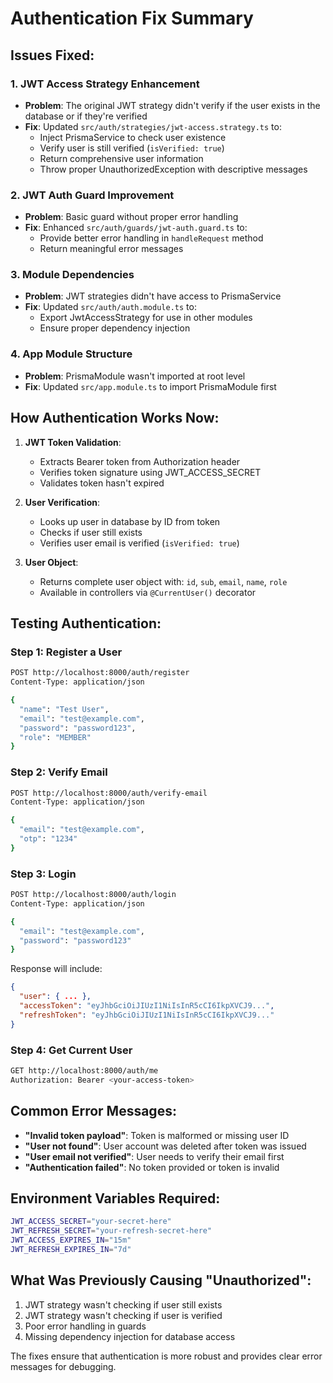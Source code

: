 # Authentication Fix Summary

## Issues Fixed:

### 1. JWT Access Strategy Enhancement
- **Problem**: The original JWT strategy didn't verify if the user exists in the database or if they're verified
- **Fix**: Updated `src/auth/strategies/jwt-access.strategy.ts` to:
  - Inject PrismaService to check user existence
  - Verify user is still verified (`isVerified: true`)
  - Return comprehensive user information
  - Throw proper UnauthorizedException with descriptive messages

### 2. JWT Auth Guard Improvement
- **Problem**: Basic guard without proper error handling
- **Fix**: Enhanced `src/auth/guards/jwt-auth.guard.ts` to:
  - Provide better error handling in `handleRequest` method
  - Return meaningful error messages

### 3. Module Dependencies
- **Problem**: JWT strategies didn't have access to PrismaService
- **Fix**: Updated `src/auth/auth.module.ts` to:
  - Export JwtAccessStrategy for use in other modules
  - Ensure proper dependency injection

### 4. App Module Structure
- **Problem**: PrismaModule wasn't imported at root level
- **Fix**: Updated `src/app.module.ts` to import PrismaModule first

## How Authentication Works Now:

1. **JWT Token Validation**:
   - Extracts Bearer token from Authorization header
   - Verifies token signature using JWT_ACCESS_SECRET
   - Validates token hasn't expired

2. **User Verification**:
   - Looks up user in database by ID from token
   - Checks if user still exists
   - Verifies user email is verified (`isVerified: true`)

3. **User Object**:
   - Returns complete user object with: `id`, `sub`, `email`, `name`, `role`
   - Available in controllers via `@CurrentUser()` decorator

## Testing Authentication:

### Step 1: Register a User
```bash
POST http://localhost:8000/auth/register
Content-Type: application/json

{
  "name": "Test User",
  "email": "test@example.com",
  "password": "password123",
  "role": "MEMBER"
}
```

### Step 2: Verify Email
```bash
POST http://localhost:8000/auth/verify-email
Content-Type: application/json

{
  "email": "test@example.com",
  "otp": "1234"
}
```

### Step 3: Login
```bash
POST http://localhost:8000/auth/login
Content-Type: application/json

{
  "email": "test@example.com",
  "password": "password123"
}
```

Response will include:
```json
{
  "user": { ... },
  "accessToken": "eyJhbGciOiJIUzI1NiIsInR5cCI6IkpXVCJ9...",
  "refreshToken": "eyJhbGciOiJIUzI1NiIsInR5cCI6IkpXVCJ9..."
}
```

### Step 4: Get Current User
```bash
GET http://localhost:8000/auth/me
Authorization: Bearer <your-access-token>
```

## Common Error Messages:

- **"Invalid token payload"**: Token is malformed or missing user ID
- **"User not found"**: User account was deleted after token was issued
- **"User email not verified"**: User needs to verify their email first
- **"Authentication failed"**: No token provided or token is invalid

## Environment Variables Required:

```bash
JWT_ACCESS_SECRET="your-secret-here"
JWT_REFRESH_SECRET="your-refresh-secret-here"
JWT_ACCESS_EXPIRES_IN="15m"
JWT_REFRESH_EXPIRES_IN="7d"
```

## What Was Previously Causing "Unauthorized":

1. JWT strategy wasn't checking if user still exists
2. JWT strategy wasn't checking if user is verified
3. Poor error handling in guards
4. Missing dependency injection for database access

The fixes ensure that authentication is more robust and provides clear error messages for debugging.
